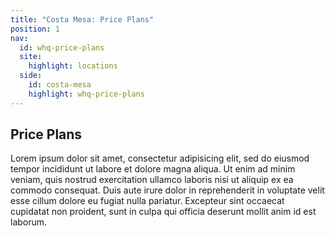 ```yaml
---
title: "Costa Mesa: Price Plans"
position: 1
nav:
  id: whq-price-plans
  site:
    highlight: locations
  side:
    id: costa-mesa
    highlight: whq-price-plans
---
```


## Price Plans

Lorem ipsum dolor sit amet, consectetur adipisicing elit, sed do eiusmod tempor incididunt ut labore et dolore magna aliqua. Ut enim ad minim veniam, quis nostrud exercitation ullamco laboris nisi ut aliquip ex ea commodo consequat. Duis aute irure dolor in reprehenderit in voluptate velit esse cillum dolore eu fugiat nulla pariatur. Excepteur sint occaecat cupidatat non proident, sunt in culpa qui officia deserunt mollit anim id est laborum.
